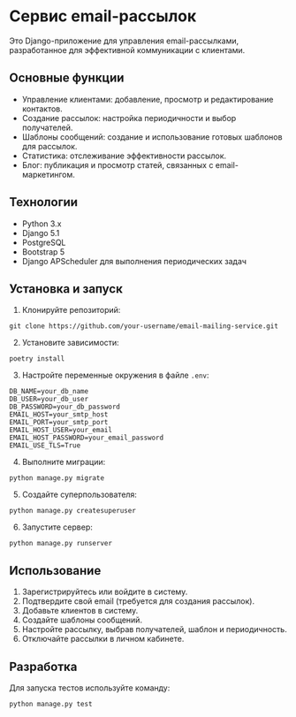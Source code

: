 # Сервис email-рассылок

Это Django-приложение для управления email-рассылками, разработанное для эффективной коммуникации с клиентами.

## Основные функции

- Управление клиентами: добавление, просмотр и редактирование контактов.
- Создание рассылок: настройка периодичности и выбор получателей.
- Шаблоны сообщений: создание и использование готовых шаблонов для рассылок.
- Статистика: отслеживание эффективности рассылок.
- Блог: публикация и просмотр статей, связанных с email-маркетингом.

## Технологии

- Python 3.x
- Django 5.1
- PostgreSQL
- Bootstrap 5
- Django APScheduler для выполнения периодических задач

## Установка и запуск

1. Клонируйте репозиторий:

```
git clone https://github.com/your-username/email-mailing-service.git
```

2. Установите зависимости:

```
poetry install
```

3. Настройте переменные окружения в файле `.env`:

```
DB_NAME=your_db_name
DB_USER=your_db_user
DB_PASSWORD=your_db_password
EMAIL_HOST=your_smtp_host
EMAIL_PORT=your_smtp_port
EMAIL_HOST_USER=your_email
EMAIL_HOST_PASSWORD=your_email_password
EMAIL_USE_TLS=True
```

4. Выполните миграции:

```
python manage.py migrate
```

5. Создайте суперпользователя:

```
python manage.py createsuperuser
```

6. Запустите сервер:

```
python manage.py runserver
```

## Использование

1. Зарегистрируйтесь или войдите в систему.
2. Подтвердите свой email (требуется для создания рассылок).
3. Добавьте клиентов в систему.
4. Создайте шаблоны сообщений.
5. Настройте рассылку, выбрав получателей, шаблон и периодичность.
6. Отключайте рассылки в личном кабинете.

## Разработка

Для запуска тестов используйте команду:

```
python manage.py test
```
